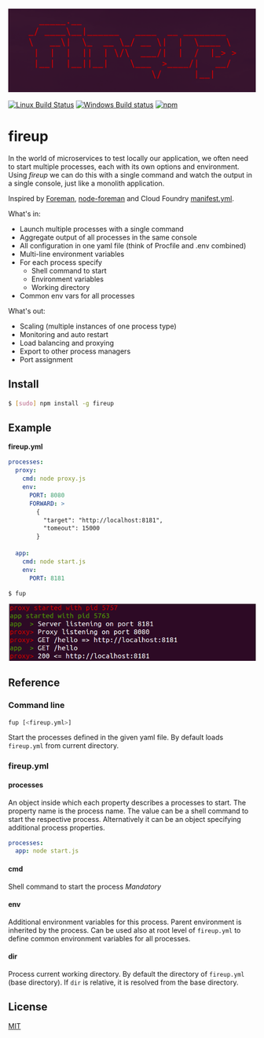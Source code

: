 ![fireup](banner.png)

[![Linux Build Status](https://travis-ci.org/dotchev/fireup.svg?branch=master)](https://travis-ci.org/dotchev/fireup)
[![Windows Build status](https://ci.appveyor.com/api/projects/status/el189f26694rwblo/branch/master?svg=true)](https://ci.appveyor.com/project/dotchev/fireup/branch/master)
[![npm](https://img.shields.io/npm/v/fireup.svg)](https://www.npmjs.com/package/fireup)

fireup
======

In the world of microservices to test locally our application, we often need to
start multiple processes, each with its own options and environment.
Using _fireup_ we can do this with a single command and watch the output in a
single console, just like a monolith application.

Inspired by [Foreman](http://blog.daviddollar.org/2011/05/06/introducing-foreman.html), [node-foreman](https://github.com/strongloop/node-foreman) and
Cloud Foundry [manifest.yml](https://docs.cloudfoundry.org/devguide/deploy-apps/manifest.html).

What's in:
* Launch multiple processes with a single command
* Aggregate output of all processes in the same console
* All configuration in one yaml file (think of Procfile and .env combined)
* Multi-line environment variables
* For each process specify
  * Shell command to start
  * Environment variables
  * Working directory
* Common env vars for all processes

What's out:
* Scaling (multiple instances of one process type)
* Monitoring and auto restart
* Load balancing and proxying
* Export to other process managers
* Port assignment

## Install

```sh
$ [sudo] npm install -g fireup
```

## Example

**fireup.yml**
```yml
processes:
  proxy:
    cmd: node proxy.js
    env:
      PORT: 8080
      FORWARD: >
        {
          "target": "http://localhost:8181",
          "tomeout": 15000
        }

  app:
    cmd: node start.js
    env:
      PORT: 8181
```
```sh
$ fup
```
![Screen](screen.png)

## Reference

### Command line

```sh
fup [<fireup.yml>]
```
Start the processes defined in the given yaml file.
By default loads `fireup.yml` from current directory.

### fireup.yml

#### processes

An object inside which each property describes a processes to start.
The property name is the process name.
The value can be a shell command to start the respective process.
Alternatively it can be an object specifying additional process properties.

```yml
processes:
  app: node start.js
```

#### cmd

Shell command to start the process
_Mandatory_

#### env

Additional environment variables for this process.
Parent environment is inherited by the process.
Can be used also at root level of `fireup.yml` to define common environment variables for all processes.

#### dir

Process current working directory.
By default the directory of `fireup.yml` (base directory).
If `dir` is relative, it is resolved from the base directory.

## License

[MIT](LICENSE)
